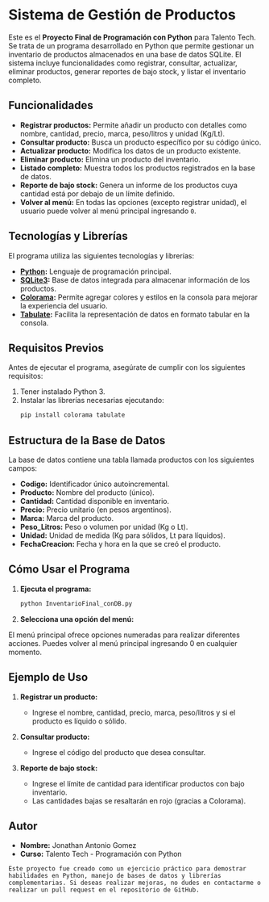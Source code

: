 # Sistema de Gestión de Productos

Este es el **Proyecto Final de Programación con Python** para Talento Tech. Se trata de un programa desarrollado en Python que permite gestionar un inventario de productos almacenados en una base de datos SQLite. El sistema incluye funcionalidades como registrar, consultar, actualizar, eliminar productos, generar reportes de bajo stock, y listar el inventario completo.

## Funcionalidades

- **Registrar productos:** Permite añadir un producto con detalles como nombre, cantidad, precio, marca, peso/litros y unidad (Kg/Lt).
- **Consultar producto:** Busca un producto específico por su código único.
- **Actualizar producto:** Modifica los datos de un producto existente.
- **Eliminar producto:** Elimina un producto del inventario.
- **Listado completo:** Muestra todos los productos registrados en la base de datos.
- **Reporte de bajo stock:** Genera un informe de los productos cuya cantidad está por debajo de un límite definido.
- **Volver al menú:** En todas las opciones (excepto registrar unidad), el usuario puede volver al menú principal ingresando `0`.

## Tecnologías y Librerías

El programa utiliza las siguientes tecnologías y librerías:

- **[Python](https://www.python.org/):** Lenguaje de programación principal.
- **[SQLite3](https://docs.python.org/3/library/sqlite3.html):** Base de datos integrada para almacenar información de los productos.
- **[Colorama](https://pypi.org/project/colorama/):** Permite agregar colores y estilos en la consola para mejorar la experiencia del usuario.
- **[Tabulate](https://pypi.org/project/tabulate/):** Facilita la representación de datos en formato tabular en la consola.

## Requisitos Previos

Antes de ejecutar el programa, asegúrate de cumplir con los siguientes requisitos:

1. Tener instalado Python 3. 
2. Instalar las librerías necesarias ejecutando:
    ```bash
    pip install colorama tabulate
    ```

## Estructura de la Base de Datos

La base de datos contiene una tabla llamada productos con los siguientes campos:

- **Codigo:** Identificador único autoincremental.
- **Producto:** Nombre del producto (único).
- **Cantidad:** Cantidad disponible en inventario.
- **Precio:** Precio unitario (en pesos argentinos).
- **Marca:** Marca del producto.
- **Peso_Litros:** Peso o volumen por unidad (Kg o Lt).
- **Unidad:** Unidad de medida (Kg para sólidos, Lt para líquidos).
- **FechaCreacion:** Fecha y hora en la que se creó el producto.

## Cómo Usar el Programa

1. **Ejecuta el programa:**

    ```bash
    python InventarioFinal_conDB.py
    ```

2. **Selecciona una opción del menú:**

El menú principal ofrece opciones numeradas para realizar diferentes acciones.
Puedes volver al menú principal ingresando 0 en cualquier momento.

## Ejemplo de Uso

1. **Registrar un producto:**
    - Ingrese el nombre, cantidad, precio, marca, peso/litros y si el producto es líquido o sólido.

2. **Consultar producto:**
    - Ingrese el código del producto que desea consultar.

3. **Reporte de bajo stock:**
    - Ingrese el límite de cantidad para identificar productos con bajo inventario.
    - Las cantidades bajas se resaltarán en rojo (gracias a Colorama).

## Autor
- **Nombre:** Jonathan Antonio Gomez
- **Curso:** Talento Tech - Programación con Python

```
Este proyecto fue creado como un ejercicio práctico para demostrar habilidades en Python, manejo de bases de datos y librerías complementarias. Si deseas realizar mejoras, no dudes en contactarme o realizar un pull request en el repositorio de GitHub.
```
